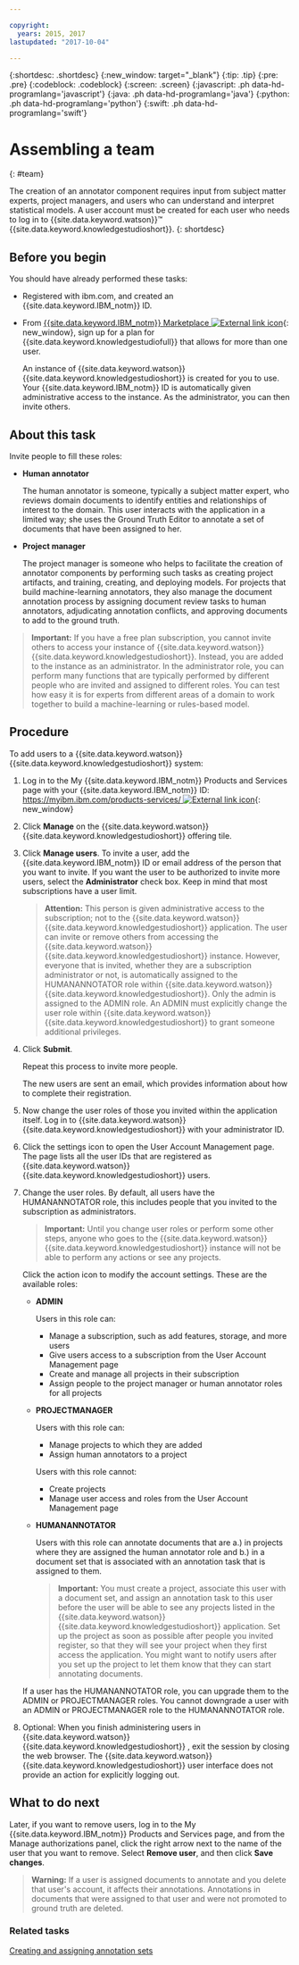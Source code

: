 ```yaml
---

copyright:
  years: 2015, 2017
lastupdated: "2017-10-04"

---
```


{:shortdesc: .shortdesc}
{:new_window: target="_blank"}
{:tip: .tip}
{:pre: .pre}
{:codeblock: .codeblock}
{:screen: .screen}
{:javascript: .ph data-hd-programlang='javascript'}
{:java: .ph data-hd-programlang='java'}
{:python: .ph data-hd-programlang='python'}
{:swift: .ph data-hd-programlang='swift'}

# Assembling a team
{: #team}

The creation of an annotator component requires input from subject matter experts, project managers, and users who can understand and interpret statistical models. A user account must be created for each user who needs to log in to {{site.data.keyword.watson}}&trade; {{site.data.keyword.knowledgestudioshort}}.
{: shortdesc}

## Before you begin

You should have already performed these tasks:

- Registered with ibm.com, and created an {{site.data.keyword.IBM_notm}} ID.
- From [{{site.data.keyword.IBM_notm}} Marketplace ![External link icon](../../icons/launch-glyph.svg "External link icon")](http://ibm.biz/watsonknowledge){: new_window}, sign up for a plan for {{site.data.keyword.knowledgestudiofull}} that allows for more than one user.

    An instance of {{site.data.keyword.watson}} {{site.data.keyword.knowledgestudioshort}} is created for you to use. Your {{site.data.keyword.IBM_notm}} ID is automatically given administrative access to the instance. As the administrator, you can then invite others.

## About this task

Invite people to fill these roles:

- **Human annotator**

    The human annotator is someone, typically a subject matter expert, who reviews domain documents to identify entities and relationships of interest to the domain. This user interacts with the application in a limited way; she uses the Ground Truth Editor to annotate a set of documents that have been assigned to her.

- **Project manager**

    The project manager is someone who helps to facilitate the creation of annotator components by performing such tasks as creating project artifacts, and training, creating, and deploying models. For projects that build machine-learning annotators, they also manage the document annotation process by assigning document review tasks to human annotators, adjudicating annotation conflicts, and approving documents to add to the ground truth.

> **Important:** If you have a free plan subscription, you cannot invite others to access your instance of {{site.data.keyword.watson}} {{site.data.keyword.knowledgestudioshort}}. Instead, you are added to the instance as an administrator. In the administrator role, you can perform many functions that are typically performed by different people who are invited and assigned to different roles. You can test how easy it is for experts from different areas of a domain to work together to build a machine-learning or rules-based model.

## Procedure

To add users to a {{site.data.keyword.watson}} {{site.data.keyword.knowledgestudioshort}} system:

1. Log in to the My {{site.data.keyword.IBM_notm}} Products and Services page with your {{site.data.keyword.IBM_notm}} ID: [https://myibm.ibm.com/products-services/ ![External link icon](../../icons/launch-glyph.svg "External link icon")](https://myibm.ibm.com/products-services/){: new_window}
1. Click **Manage** on the {{site.data.keyword.watson}} {{site.data.keyword.knowledgestudioshort}} offering tile.
1. Click **Manage users**. To invite a user, add the {{site.data.keyword.IBM_notm}} ID or email address of the person that you want to invite. If you want the user to be authorized to invite more users, select the **Administrator** check box. Keep in mind that most subscriptions have a user limit.

    > **Attention:** This person is given administrative access to the subscription; not to the {{site.data.keyword.watson}} {{site.data.keyword.knowledgestudioshort}} application. The user can invite or remove others from accessing the {{site.data.keyword.watson}} {{site.data.keyword.knowledgestudioshort}} instance. However, everyone that is invited, whether they are a subscription administrator or not, is automatically assigned to the HUMANANNOTATOR role within {{site.data.keyword.watson}} {{site.data.keyword.knowledgestudioshort}}. Only the admin is assigned to the ADMIN role. An ADMIN must explicitly change the user role within {{site.data.keyword.watson}} {{site.data.keyword.knowledgestudioshort}} to grant someone additional privileges.

1. Click **Submit**.

    Repeat this process to invite more people.

    The new users are sent an email, which provides information about how to complete their registration.

1. Now change the user roles of those you invited within the application itself. Log in to {{site.data.keyword.watson}} {{site.data.keyword.knowledgestudioshort}} with your administrator ID.
1. Click the settings icon to open the User Account Management page. The page lists all the user IDs that are registered as {{site.data.keyword.watson}} {{site.data.keyword.knowledgestudioshort}} users.
1. Change the user roles. By default, all users have the HUMANANNOTATOR role, this includes people that you invited to the subscription as administrators.

    > **Important:** Until you change user roles or perform some other steps, anyone who goes to the {{site.data.keyword.watson}} {{site.data.keyword.knowledgestudioshort}} instance will not be able to perform any actions or see any projects.

    Click the action icon to modify the account settings. These are the available roles:
    - **ADMIN**

        Users in this role can:
        - Manage a subscription, such as add features, storage, and more users
        - Give users access to a subscription from the User Account Management page
        - Create and manage all projects in their subscription
        - Assign people to the project manager or human annotator roles for all projects

    - **PROJECTMANAGER**

        Users with this role can:
        - Manage projects to which they are added
        - Assign human annotators to a project

        Users with this role cannot:
        - Create projects
        - Manage user access and roles from the User Account Management page

    - **HUMANANNOTATOR**

        Users with this role can annotate documents that are a.) in projects where they are assigned the human annotator role and b.) in a document set that is associated with an annotation task that is assigned to them.

        > **Important:** You must create a project, associate this user with a document set, and assign an annotation task to this user before the user will be able to see any projects listed in the {{site.data.keyword.watson}} {{site.data.keyword.knowledgestudioshort}} application. Set up the project as soon as possible after people you invited register, so that they will see your project when they first access the application. You might want to notify users after you set up the project to let them know that they can start annotating documents.

    If a user has the HUMANANNOTATOR role, you can upgrade them to the ADMIN or PROJECTMANAGER roles. You cannot downgrade a user with an ADMIN or PROJECTMANAGER role to the HUMANANNOTATOR role.

1. Optional: When you finish administering users in {{site.data.keyword.watson}} {{site.data.keyword.knowledgestudioshort}} , exit the session by closing the web browser. The {{site.data.keyword.watson}} {{site.data.keyword.knowledgestudioshort}} user interface does not provide an action for explicitly logging out.

## What to do next

Later, if you want to remove users, log in to the My {{site.data.keyword.IBM_notm}} Products and Services page, and from the Manage authorizations panel, click the right arrow next to the name of the user that you want to remove. Select **Remove user**, and then click **Save changes**.

> **Warning:** If a user is assigned documents to annotate and you delete that user's account, it affects their annotations. Annotations in documents that were assigned to that user and were not promoted to ground truth are deleted.

### Related tasks

[Creating and assigning annotation sets](/docs/services/knowledge-studio/documents-for-annotation.html#wks_projdocsets)
